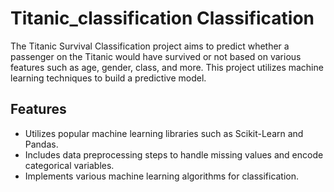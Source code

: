 # Titanic_classification Classification
The Titanic Survival Classification project aims to predict whether a passenger on the Titanic would have survived or not based on various features such as age, gender, class, and more. This project utilizes machine learning techniques to build a predictive model.

## Features

- Utilizes popular machine learning libraries such as Scikit-Learn and Pandas.
- Includes data preprocessing steps to handle missing values and encode categorical variables.
- Implements various machine learning algorithms for classification.
